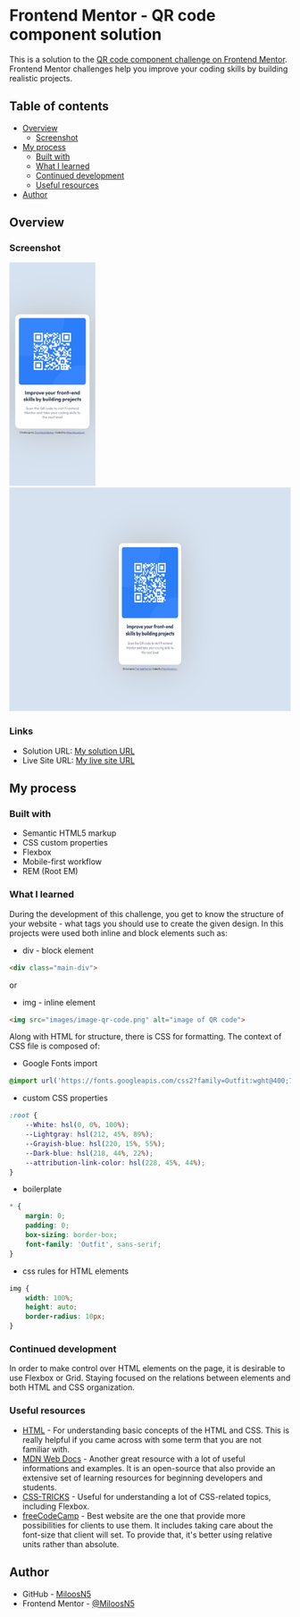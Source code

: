 # Frontend Mentor - QR code component solution

This is a solution to the [QR code component challenge on Frontend Mentor](https://www.frontendmentor.io/challenges/qr-code-component-iux_sIO_H). Frontend Mentor challenges help you improve your coding skills by building realistic projects. 

## Table of contents

- [Overview](#overview)
  - [Screenshot](#screenshot)
- [My process](#my-process)
  - [Built with](#built-with)
  - [What I learned](#what-i-learned)
  - [Continued development](#continued-development)
  - [Useful resources](#useful-resources)
- [Author](#author)

## Overview

### Screenshot
<div>
  <img src="myimages/solution_mobileview375.jpg" width="auto" height="400" src="solution on mobile view"/>
  <img src="myimages/solution_desktopview1440.jpg" width="auto" height="400" src="solution on desktop view"/>
</div>

### Links

- Solution URL: [My solution URL](https://github.com/MiloosN5/FrontendMentor_QRCode_Challenge)
- Live Site URL: [My live site URL](https://miloosn5.github.io/FrontendMentor_QRCode_Challenge/)


## My process

### Built with

- Semantic HTML5 markup
- CSS custom properties
- Flexbox
- Mobile-first workflow
- REM (Root EM)

### What I learned

During the development of this challenge, you get to know the structure of your website - what tags you should use to create the given design. In this projects were used both inline and block elements such as:
  * div - block element
  ```html
  <div class="main-div">
  ```
  or
  * img - inline element
  ```html
  <img src="images/image-qr-code.png" alt="image of QR code">
  ```

Along with HTML for structure, there is CSS for formatting. The context of CSS file is composed of:
  * Google Fonts import
  ```css
  @import url('https://fonts.googleapis.com/css2?family=Outfit:wght@400;700&display=swap');
  ```
  * custom CSS properties
  ```css
  :root {
      --White: hsl(0, 0%, 100%);
      --Lightgray: hsl(212, 45%, 89%);
      --Grayish-blue: hsl(220, 15%, 55%);
      --Dark-blue: hsl(218, 44%, 22%);
      --attribution-link-color: hsl(228, 45%, 44%);
  }
  ```
  * boilerplate 
  ```css
  * {
      margin: 0;
      padding: 0;
      box-sizing: border-box;
      font-family: 'Outfit', sans-serif;
  }
  ```
  * css rules for HTML elements
  ```css
  img {
      width: 100%;
      height: auto;
      border-radius: 10px;
  }
  ```

### Continued development

In order to make control over HTML elements on the page, it is desirable to use Flexbox or Grid. 
Staying focused on the relations between elements and both HTML and CSS organization. 

### Useful resources

- [HTML](https://www.w3schools.com/html/default.asp) - For understanding basic concepts of the HTML and CSS. This is really helpful if you came across with some term that you are not familiar with.
- [MDN Web Docs](https://developer.mozilla.org/en-US/docs/Web/HTML/Element/footer) - Another great resource with a lot of useful informations and examples. It is an open-source that also provide an extensive set of learning resources for beginning developers and students.
- [CSS-TRICKS](https://css-tricks.com/snippets/css/a-guide-to-flexbox/) - Useful for understanding a lot of CSS-related topics, including Flexbox.
- [freeCodeCamp](https://www.freecodecamp.org/news/what-is-rem-in-css/) - Best website are the one that provide more possibilities for clients to use them. It includes taking care about the font-size that client will set. To provide that, it's better using relative units rather than absolute. 

## Author

- GitHub - [MiloosN5](https://github.com/MiloosN5)
- Frontend Mentor - [@MiloosN5](https://www.frontendmentor.io/profile/MiloosN5)


